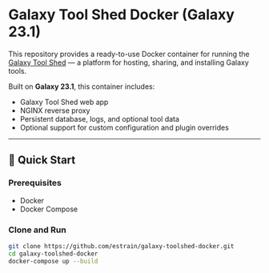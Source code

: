 # Galaxy Tool Shed Docker (Galaxy 23.1)

This repository provides a ready-to-use Docker container for running the [Galaxy Tool Shed](https://galaxyproject.org/toolshed/) — a platform for hosting, sharing, and installing Galaxy tools.

Built on **Galaxy 23.1**, this container includes:
- Galaxy Tool Shed web app
- NGINX reverse proxy
- Persistent database, logs, and optional tool data
- Optional support for custom configuration and plugin overrides

---

## 🚀 Quick Start

### Prerequisites
- Docker
- Docker Compose

### Clone and Run

```bash
git clone https://github.com/estrain/galaxy-toolshed-docker.git
cd galaxy-toolshed-docker
docker-compose up --build

